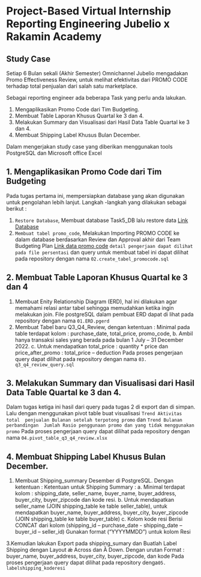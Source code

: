 # Project-Based Virtual Internship Reporting Engineering Jubelio x Rakamin Academy

## Study Case
Setiap 6 Bulan sekali (Akhir Semester) Omnichannel Jubelio mengadakan Promo Effectiveness Review, untuk melihat efektivitas dari PROMO CODE terhadap total penjualan dari salah satu marketplace. 

Sebagai reporting engineer ada beberapa Task yang perlu anda lakukan. 
1. Mengaplikasikan Promo Code dari Tim Budgeting. 
2. Membuat Table Laporan Khusus Quartal ke 3 dan 4.
3. Melakukan Summary dan Visualisasi dari Hasil Data Table Quartal ke 3 dan 4. 
4. Membuat Shipping Label Khusus Bulan December.

Dalam mengerjakan study case yang diberikan menggunakan tools PostgreSQL dan Microsoft office Excel

## 1. Mengaplikasikan Promo Code dari Tim Budgeting
Pada tugas pertama ini, mempersiapkan database yang akan digunakan untuk pengolahan lebih lanjut. Langkah -langkah yang dilakukan sebagai berikut :
1. `Restore Database`, Membuat database Task5_DB lalu restore data [Link Database](https://drive.google.com/file/d/1sX_ytwqwvkMwV2m_3-p_ulDClJUz4ZYS/view)
2. `Membuat tabel promo_code`,  Melakukan Importing PROMO CODE ke dalam database berdasarkan Review dan Approval akhir dari Team Budgeting Plan [Link data promo code](https://drive.google.com/file/d/1E71JMhx1tdxpTJeG35HkSv2eqAA1d8c9/view?usp=share_link)
`detail pengerjaan dapat dilihat pada file persentasi` dan query untuk membuat tabel ini dapat dilihat pada repository dengan nama `02.create_tabel_promocode.sql`

## 2. Membuat Table Laporan Khusus Quartal ke 3 dan 4
1. Membuat Enity Relationship Diagram (ERD), hal ini dilakukan agar memahami relasi antar tabel sehingga memudahkan ketika ingin melakukan join. File postgreSQL dalam pembuat ERD dapat di lihat pada repository dengan nama `01.ERD.pgerd`
2. Membuat Tabel baru Q3_Q4_Review, dengan ketentuan : 
 Minimal pada table terdapat kolom : purchase_date, total_price, promo_code, 
b. Ambil hanya transaksi sales yang berada pada bulan 1 July – 31 December 2022.
c. Untuk mendapatkan total_price : quantity * price  dan price_after_promo : total_price – deduction 
Pada proses pengerjaan query dapat dilihat pada repository dengan nama `03. q3_q4_review_query.sql`

## 3. Melakukan Summary dan Visualisasi dari Hasil Data Table Quartal ke 3 dan 4. 
Dalam tugas ketiga ini hasil dari query pada tugas 2 di export dan di simpan. Lalu dengan menggunakan pivot table buat visualisasi  `Trend Aktivitas total 
penjualan Bulanan setelah terpotong promo` dan `Trend Bulanan perbandingan 
Jumlah Rasio penggunaan promo dan yang tidak menggunakan promo`
Pada proses pengerjaan query dapat dilihat pada repository dengan nama `04.pivot_table_q3_q4_review.xlsx`

## 4.  Membuat Shipping Label Khusus Bulan December.
1. Membuat Shipping_summary Desember di PostgreSQL. Dengan ketentuan : Ketentuan untuk Shipping Summary :
a. Minimal terdapat kolom : shipping_date, seller_name, buyer_name, buyer_address, buyer_city, buyer_zipcode dan kode resi.
b. Untuk mendapatkan seller_name (JOIN shipping_table ke table seller_table), untuk mendapatkan buyer_name, buyer_address, 
buyer_city, buyer_zipcode (JOIN shipping_table ke table buyer_table)
c. Kolom kode resi Berisi CONCAT dari kolom (shipping_id – purchase_date - shipping_date – buyer_id – seller_id) Gunakan format (“YYYYMMDD”) untuk kolom Resi

3.Kemudian lakukan Export pada shipping_sumary dan Buatlah Label Shipping dengan Layout ǽ Across dan Ȁ Down. Dengan urutan Format : buyer_name, buyer_address, buyer_city, buyer_zipcode, dan kode
Pada proses pengerjaan query dapat dilihat pada repository denga`05. labelshipping_koderesi`
